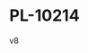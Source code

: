 # PL-10214
<p>v8</p>
<!-- START OF ALTCRAFT PIXEL CODE !-->        <img src="https://pxl.dmitry-borisenko.dev.altkraft.com/pixel?k=c77FePkyzfqDzaovtcoJ7YyTGRSBuJZvrNYT9LGwWiuVUXYxnc3WAuV&s=5d908cc0bf0d37ef&goals=test&value=100" style="display: none;"/>        <!-- END OF ALTCRAFT PIXEL CODE !-->
